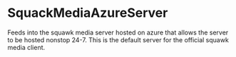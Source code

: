 # SquackMediaAzureServer
Feeds into the squawk media server hosted on azure that allows the server to be hosted nonstop 24-7. This is the default server for the official squawk media client.
